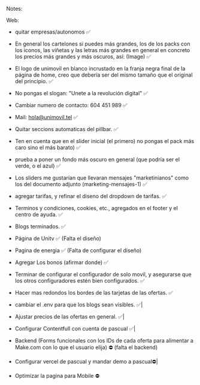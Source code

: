 Notes:

Web:
- quitar empresas/autonomos ✅
- En general los cartelones si puedes más grandes, los de los packs con los iconos, las viñetas y las letras más grandes en general en concreto los precios más grandes y más oscuros, así: (Image) ✅
- El logo de unimovil en blanco incrustado en la franja negra final de la página de home, creo que debería ser del mismo tamaño que el original del principio. ✅ 
- No pongas el slogan: "Unete a la revolución digital" ✅
- Cambiar numero de contacto: 604 451 989 ✅
- Mail: hola@unimovil.tel ✅
- Quitar seccions automaticas del pillbar. ✅
- Ten en cuenta que en el slider inicial (el primero) no pongas el pack más caro sino el más barato) ✅
- prueba a poner un fondo más oscuro en general (que podría ser el verde, o el azul) ✅
- Los sliders me gustarían que llevaran mensajes "marketinianos" como los del documento adjunto (marketing-mensajes-1) ✅
- agregar tarifas, y refinar el diseno del dropdown de tarifas. ✅
- Terminos y condiciones, cookies, etc., agregados en el footer y el centro de ayuda. ✅
- Blogs terminados. ✅
- Página de Unitv ✅ (Falta el diseño)
- Pagina de energia ✅ (Falta  de configurar el diseño)
- Agregar Los bonos (afirmar donde) ✅
- Terminar de configurar el configurador de solo movil, y asegurarse que los otros configuradores estén bien configurados. ✅
- Hacer mas redondos los bordes de las tarjetas de las ofertas. ✅
- cambiar el .env para que los blogs sean visibles. ✅|
- Ajustar precios de las ofertas en general. ✅|
- Configurar Contentfull con cuenta de pascual ✅|

- Backend (Forms funcionales con los IDs de cada oferta para alimentar a Make.com con lo que el usuario elija) ⛔ (falta el backend)

- Configurar vercel de pascual y mandar demo a pascual⛔|

- Optimizar la pagina para Mobile ⛔
